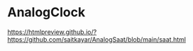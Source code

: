 # AnalogClock

https://htmlpreview.github.io/?https://github.com/saitkayar/AnalogSaat/blob/main/saat.html
 
